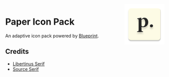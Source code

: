 <img src="https://github.com/davidxuang/PaperIconPack/raw/app/app/src/main/res/mipmap-xxxhdpi/ic_launcher.png" width="128" align="right" />

# Paper Icon Pack

An adaptive icon pack powered by [Blueprint](https://github.com/jahirfiquitiva/Blueprint).

## Credits

* [Libertinus Serif](https://github.com/alerque/libertinus)
* [Source Serif](https://adobe-fonts.github.io/source-serif/)